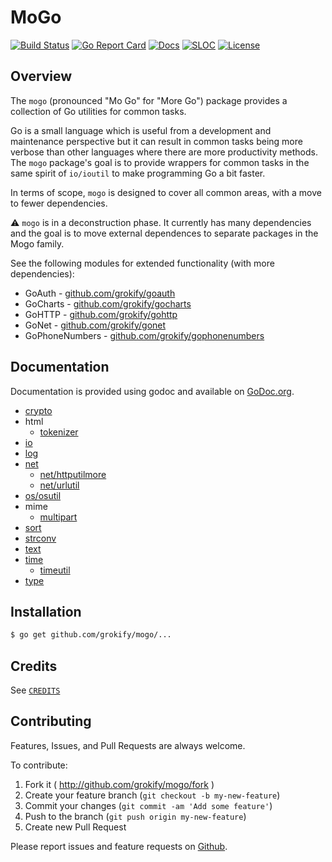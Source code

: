 MoGo
====

[![Build Status][build-status-svg]][build-status-url]
[![Go Report Card][goreport-svg]][goreport-url]
[![Docs][docs-godoc-svg]][docs-godoc-url]
[![SLOC][loc-svg]][repo-url]
[![License][license-svg]][license-url]

## Overview

The `mogo` (pronounced "Mo Go" for "More Go") package provides a collection of Go utilities for common tasks.

Go is a small language which is useful from a development and maintenance
perspective but it can result in common tasks being more verbose than other 
languages where there are more productivity methods. The `mogo` package's
goal is to provide wrappers for common tasks in the same spirit of `io/ioutil`
to make programming Go a bit faster.

In terms of scope, `mogo` is designed to cover all common areas, with a move to fewer dependencies.

:warning: `mogo` is in a deconstruction phase. It currently has many dependencies and the goal is to move external dependences to separate packages in the Mogo family.

See the following modules for extended functionality (with more dependencies):

* GoAuth - [github.com/grokify/goauth](https://github.com/grokify/goauth)
* GoCharts - [github.com/grokify/gocharts](https://github.com/grokify/gocharts)
* GoHTTP - [github.com/grokify/gohttp](https://github.com/grokify/gohttp)
* GoNet - [github.com/grokify/gonet](https://github.com/grokify/gonet)
* GoPhoneNumbers - [github.com/grokify/gophonenumbers](https://github.com/grokify/gophonenumbers)

## Documentation

Documentation is provided using godoc and available on [GoDoc.org](https://godoc.org/github.com/grokify/mogo).

- [crypto](https://pkg.go.dev/github.com/grokify/mogo/crypto)
- html
  - [tokenizer](https://pkg.go.dev/github.com/grokify/mogo/html/tokenizer)
- [io](https://pkg.go.dev/github.com/grokify/mogo/io)
- [log](https://pkg.go.dev/github.com/grokify/mogo/log)
- [net](https://pkg.go.dev/github.com/grokify/mogo/net)
  - [net/httputilmore](https://pkg.go.dev/github.com/grokify/mogo/net/httputilmore)
  - [net/urlutil](https://pkg.go.dev/github.com/grokify/mogo/net/urlutil)
- [os/osutil](https://pkg.go.dev/github.com/grokify/mogo/os/osutil)
- mime
  - [multipart](https://pkg.go.dev/github.com/grokify/mogo/mime/multipart)
- [sort](https://pkg.go.dev/github.com/grokify/mogo/sort)
- [strconv](https://pkg.go.dev/github.com/grokify/mogo/strconv)
- [text](https://pkg.go.dev/github.com/grokify/mogo/text)
- [time](https://pkg.go.dev/github.com/grokify/mogo/time)
  - [timeutil](https://pkg.go.dev/github.com/grokify/mogo/time/timeutil)
- [type](https://pkg.go.dev/github.com/grokify/mogo/type)

## Installation

```bash
$ go get github.com/grokify/mogo/...
```

## Credits

See [`CREDITS`](CREDITS.md)

## Contributing

Features, Issues, and Pull Requests are always welcome.

To contribute:

1. Fork it ( http://github.com/grokify/mogo/fork )
2. Create your feature branch (`git checkout -b my-new-feature`)
3. Commit your changes (`git commit -am 'Add some feature'`)
4. Push to the branch (`git push origin my-new-feature`)
5. Create new Pull Request

Please report issues and feature requests on [Github](https://github.com/grokify/mogo).

 [used-by-svg]: https://sourcegraph.com/github.com/grokify/mogo/-/badge.svg
 [used-by-url]: https://sourcegraph.com/github.com/grokify/mogo?badge
 [build-status-svg]: https://github.com/grokify/mogo/workflows/test/badge.svg?branch=master
 [build-status-url]: https://github.com/grokify/mogo/actions/workflows/build.yaml
 [goreport-svg]: https://goreportcard.com/badge/github.com/grokify/mogo
 [goreport-url]: https://goreportcard.com/report/github.com/grokify/mogo
 [codeclimate-status-svg]: https://codeclimate.com/github/grokify/mogo/badges/gpa.svg
 [codeclimate-status-url]: https://codeclimate.com/github/grokify/mogo
 [docs-godoc-svg]: https://pkg.go.dev/badge/github.com/grokify/mogo
 [docs-godoc-url]: https://pkg.go.dev/github.com/grokify/mogo
 [license-svg]: https://img.shields.io/badge/license-MIT-mogo.svg
 [license-url]: https://github.com/grokify/mogo/blob/master/LICENSE
 [loc-svg]: https://tokei.rs/b1/github/grokify/mogo
 [repo-url]: https://github.com/grokify/mogo